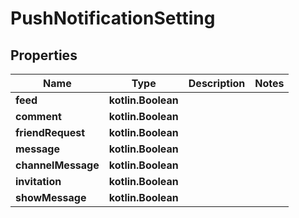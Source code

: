 
# PushNotificationSetting

## Properties
Name | Type | Description | Notes
------------ | ------------- | ------------- | -------------
**feed** | **kotlin.Boolean** |  | 
**comment** | **kotlin.Boolean** |  | 
**friendRequest** | **kotlin.Boolean** |  | 
**message** | **kotlin.Boolean** |  | 
**channelMessage** | **kotlin.Boolean** |  | 
**invitation** | **kotlin.Boolean** |  | 
**showMessage** | **kotlin.Boolean** |  | 



